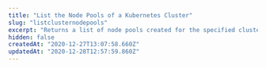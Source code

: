 ```yaml
---
title: "List the Node Pools of a Kubernetes Cluster"
slug: "listclusternodepools"
excerpt: "Returns a list of node pools created for the specified cluster."
hidden: false
createdAt: "2020-12-27T13:07:58.660Z"
updatedAt: "2020-12-28T12:57:59.860Z"
---
```

